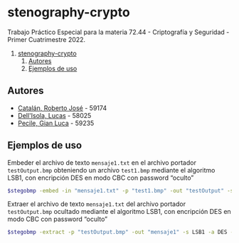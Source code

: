# stenography-crypto
Trabajo Práctico Especial para la materia 72.44 - Criptografía y Seguridad - Primer Cuatrimestre 2022.

1. [stenography-crypto](#stenography-crypto)
   1. [Autores](#autores)
   2. [Ejemplos de uso](#ejemplos-de-uso)

## Autores
* [Catalán, Roberto José](https://github.com/rcatalan98) - 59174
* [Dell'Isola, Lucas](https://github.com/ldellisola) - 58025
* [Pecile, Gian Luca](https://github.com/glpecile) - 59235

## Ejemplos de uso
Embeder el archivo de texto `mensaje1.txt` en el archivo portador `testOutput.bmp` obteniendo un archivo `test1.bmp` mediante el algoritmo LSB1, con encripción DES en modo CBC con password “oculto”
```sh
$stegobmp -embed -in "mensaje1.txt" -p "test1.bmp" -out "testOutput" -s LSB1 -a DES -m CBC -pass "oculto"
```
Extraer el archivo de texto `mensaje1.txt` del archivo portador `testOutput.bmp` ocultado mediante el algoritmo LSB1, con encripción DES en modo CBC con password “oculto”
```sh
$stegobmp -extract -p "testOutput.bmp" -out "mensaje1" -s LSB1 -a DES -m CBC -pass "oculto"
```